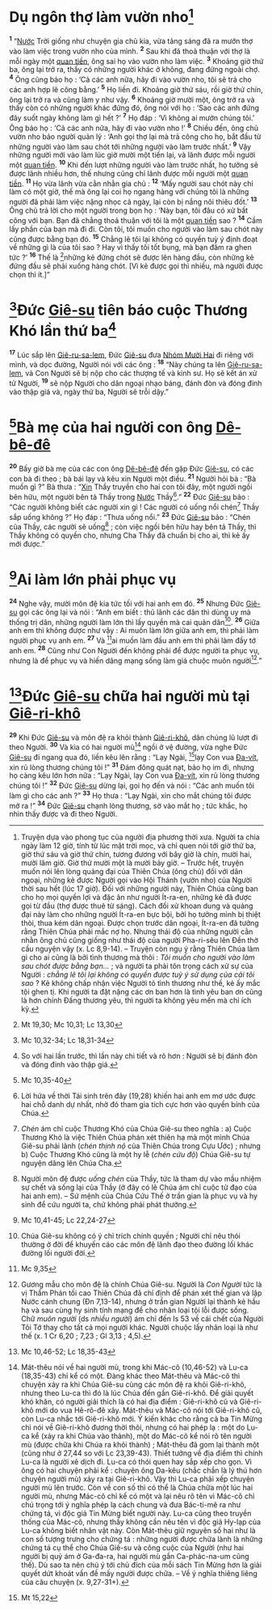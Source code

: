 # Dụ ngôn thợ làm vườn nho[^1]
<sup><b>1</b></sup> “[Nước]() Trời giống như chuyện gia chủ kia, vừa tảng sáng đã ra mướn thợ vào làm việc trong vườn nho của mình. <sup><b>2</b></sup> Sau khi đã thoả thuận với thợ là mỗi ngày một [quan tiền](), ông sai họ vào vườn nho làm việc. <sup><b>3</b></sup> Khoảng giờ thứ ba, ông lại trở ra, thấy có những người khác ở không, đang đứng ngoài chợ. <sup><b>4</b></sup> Ông cũng bảo họ : ‘Cả các anh nữa, hãy đi vào vườn nho, tôi sẽ trả cho các anh hợp lẽ công bằng.’ <sup><b>5</b></sup> Họ liền đi. Khoảng giờ thứ sáu, rồi giờ thứ chín, ông lại trở ra và cũng làm y như vậy. <sup><b>6</b></sup> Khoảng giờ mười một, ông trở ra và thấy còn có những người khác đứng đó, ông nói với họ : ‘Sao các anh đứng đây suốt ngày không làm gì hết ?’ <sup><b>7</b></sup> Họ đáp : ‘Vì không ai mướn chúng tôi.’ Ông bảo họ : ‘Cả các anh nữa, hãy đi vào vườn nho !’ <sup><b>8</b></sup> Chiều đến, ông chủ vườn nho bảo người quản lý : ‘Anh gọi thợ lại mà trả công cho họ, bắt đầu từ những người vào làm sau chót tới những người vào làm trước nhất.’ <sup><b>9</b></sup> Vậy những người mới vào làm lúc giờ mười một tiến lại, và lãnh được mỗi người một [quan tiền](). <sup><b>10</b></sup> Khi đến lượt những người vào làm trước nhất, họ tưởng sẽ được lãnh nhiều hơn, thế nhưng cũng chỉ lãnh được mỗi người một [quan tiền](). <sup><b>11</b></sup> Họ vừa lãnh vừa cằn nhằn gia chủ : <sup><b>12</b></sup> ‘Mấy người sau chót này chỉ làm có một giờ, thế mà ông lại coi họ ngang hàng với chúng tôi là những người đã phải làm việc nặng nhọc cả ngày, lại còn bị nắng nôi thiêu đốt.’ <sup><b>13</b></sup> Ông chủ trả lời cho một người trong bọn họ : ‘Này bạn, tôi đâu có xử bất công với bạn. Bạn đã chẳng thoả thuận với tôi là một [quan tiền]() sao ? <sup><b>14</b></sup> Cầm lấy phần của bạn mà đi đi. Còn tôi, tôi muốn cho người vào làm sau chót này cũng được bằng bạn đó. <sup><b>15</b></sup> Chẳng lẽ tôi lại không có quyền tuỳ ý định đoạt về những gì là của tôi sao ? Hay vì thấy tôi tốt bụng, mà bạn đâm ra ghen tức ?’ <sup><b>16</b></sup> Thế là [^1*]những kẻ đứng chót sẽ được lên hàng đầu, còn những kẻ đứng đầu sẽ phải xuống hàng chót. \[Vì kẻ được gọi thì nhiều, mà người được chọn thì ít.]”


# [^2*]Đức [Giê-su]() tiên báo cuộc Thương Khó lần thứ ba[^2]
<sup><b>17</b></sup> Lúc sắp lên [Giê-ru-sa-lem](), Đức [Giê-su]() đưa [Nhóm Mười Hai]() đi riêng với mình, và dọc đường, Người nói với các ông : <sup><b>18</b></sup> “Này chúng ta lên [Giê-ru-sa-lem](), và Con Người sẽ bị nộp cho các thượng tế và kinh sư. Họ sẽ kết án xử tử Người, <sup><b>19</b></sup> sẽ nộp Người cho dân ngoại nhạo báng, đánh đòn và đóng đinh vào thập giá và, ngày thứ ba, Người sẽ trỗi dậy.”


# [^3*]Bà mẹ của hai người con ông [Dê-bê-đê]()
<sup><b>20</b></sup> Bấy giờ bà mẹ của các con ông [Dê-bê-đê]() đến gặp Đức [Giê-su](), có các con bà đi theo ; bà bái lạy và kêu xin Người một điều. <sup><b>21</b></sup> Người hỏi bà : “Bà muốn gì ?” Bà thưa : “[Xin]() Thầy truyền cho hai con tôi đây, một người ngồi bên hữu, một người bên tả Thầy trong [Nước]() Thầy[^3].” <sup><b>22</b></sup> Đức [Giê-su]() bảo : “Các người không biết các người xin gì ! Các người có uống nổi chén[^4] Thầy sắp uống không ?” Họ đáp : “Thưa uống nổi.” <sup><b>23</b></sup> Đức [Giê-su]() bảo : “Chén của Thầy, các người sẽ uống[^5] ; còn việc ngồi bên hữu hay bên tả Thầy, thì Thầy không có quyền cho, nhưng Cha Thầy đã chuẩn bị cho ai, thì kẻ ấy mới được.”


# [^4*]Ai làm lớn phải phục vụ
<sup><b>24</b></sup> Nghe vậy, mười môn đệ kia tức tối với hai anh em đó. <sup><b>25</b></sup> Nhưng Đức [Giê-su]() gọi các ông lại và nói : “Anh em biết : thủ lãnh các dân thì dùng uy mà thống trị dân, những người làm lớn thì lấy quyền mà cai quản dân[^6]. <sup><b>26</b></sup> Giữa anh em thì không được như vậy : Ai muốn làm lớn giữa anh em, thì phải làm người phục vụ anh em. <sup><b>27</b></sup> Và [^5*]ai muốn làm đầu anh em thì phải làm đầy tớ anh em. <sup><b>28</b></sup> Cũng như Con Người đến không phải để được người ta phục vụ, nhưng là để phục vụ và hiến dâng mạng sống làm giá chuộc muôn người[^7].”


# [^6*]Đức [Giê-su]() chữa hai người mù tại [Giê-ri-khô]()
<sup><b>29</b></sup> Khi Đức [Giê-su]() và môn đệ ra khỏi thành [Giê-ri-khô](), dân chúng lũ lượt đi theo Người. <sup><b>30</b></sup> Và kìa có hai người mù[^8] ngồi ở vệ đường, vừa nghe Đức [Giê-su]() đi ngang qua đó, liền kêu lên rằng : “Lạy Ngài, [^7*]lạy Con vua [Đa-vít](), xin rủ lòng thương chúng tôi !” <sup><b>31</b></sup> Đám đông quát nạt, bảo họ im đi, nhưng họ càng kêu lớn hơn nữa : “Lạy Ngài, lạy Con vua [Đa-vít](), xin rủ lòng thương chúng tôi !” <sup><b>32</b></sup> Đức [Giê-su]() dừng lại, gọi họ đến và nói : “Các anh muốn tôi làm gì cho các anh ?” <sup><b>33</b></sup> Họ thưa : “Lạy Ngài, xin cho mắt chúng tôi được mở ra !” <sup><b>34</b></sup> Đức [Giê-su]() chạnh lòng thương, sờ vào mắt họ ; tức khắc, họ nhìn thấy được và đi theo Người.

[^1]: Truyện dựa vào phong tục của người địa phương thời xưa. Người ta chia ngày làm 12 giờ, tính từ lúc mặt trời mọc, và chỉ quen nói tới giờ thứ ba, giờ thứ sáu và giờ thứ chín, tương đương với bây giờ là chín, mười hai, mười lăm giờ. Giờ thứ mười một là mười bảy giờ. – Trước hết, truyện muốn nói lên lòng quảng đại của Thiên Chúa (ông chủ) đối với dân ngoại, những kẻ được Người gọi vào Hội Thánh (vườn nho) của Người thời sau hết (lúc 17 giờ). Đối với những người này, Thiên Chúa cũng ban cho họ mọi quyền lợi và đặc ân như người Ít-ra-en, những kẻ đã được gọi từ đầu (thợ được thuê từ sáng). Cách đối xử khoan dung và quảng đại này làm cho những người Ít-ra-en bực bội, bởi họ tưởng mình bị thiệt thòi, thua kém dân ngoại. Được chọn trước dân ngoại, Ít-ra-en đã tưởng rằng Thiên Chúa phải mắc nợ họ. Nhưng thái độ của những người cằn nhằn ông chủ cũng giống như thái độ của người Pha-ri-sêu lên Đền thờ cầu nguyện vậy (x. Lc 8,9-14). – Truyện còn ngụ ý rằng Thiên Chúa làm gì cho ai cũng là bởi tình thương mà thôi : *Tôi muốn cho người vào làm sau chót được bằng bạn...* ; và người ta phải tôn trọng cách xử sự của Người : *chẳng lẽ tôi lại không có quyền được tuỳ ý sử dụng của cải tôi sao* ? Kẻ không chấp nhận việc Người tỏ tình thương như thế, kẻ ấy mắc tội ghen tị. Khi người ta đặt nặng các ơn ban hơn là tình yêu ban ơn cũng là hơn chính Đấng thương yêu, thì người ta không yêu mến mà chỉ ích kỷ.
[^2]: So với hai lần trước, thì lần này chi tiết và rõ hơn : Người sẽ bị đánh đòn và đóng đinh vào thập giá.
[^3]: Lời hứa về thời Tái sinh trên đây (19,28) khiến hai anh em mơ ước được hai chỗ danh dự nhất, nhờ đó tham gia tích cực hơn vào quyền bính của Chúa.
[^4]: *Chén* ám chỉ cuộc Thương Khó của Chúa Giê-su theo nghĩa : a) Cuộc Thương Khó là việc Thiên Chúa phán xét thiên hạ mà một mình Chúa Giê-su phải lãnh (*chén thịnh nộ* của Thiên Chúa trong Cựu Ước) ; nhưng b) Cuộc Thương Khó cũng là một hy lễ (*chén cứu độ*) Chúa Giê-su tự nguyện dâng lên Chúa Cha.
[^5]: Người môn đệ được *uống chén* của Thầy, tức là tham dự vào mầu nhiệm sự chết và sống lại của Thầy (ở đây có lẽ Chúa ám chỉ cuộc tử đạo của hai anh em). – Sứ mệnh của Chúa Cứu Thế ở trần gian là phục vụ và hy sinh để cứu người ta, chứ không phải phát thưởng.
[^6]: Chúa Giê-su không có ý chỉ trích chính quyền ; Người chỉ nêu thói thường ở đời để khuyến cáo các môn đệ lãnh đạo theo đường lối khác đường lối người đời.
[^7]: Gương mẫu cho môn đệ là chính Chúa Giê-su. Người là *Con Người* tức là vị Thẩm Phán tối cao Thiên Chúa đã chỉ định để phán xét thế gian và lập Nước cánh chung (Đn 7,13-14), nhưng ở trần gian Người lại thành kẻ hầu hạ và sau cùng hy sinh tính mạng để cho nhân loại tội lỗi được sống. Chữ *muôn người* (ds *nhiều người*) ám chỉ đến Is 53 về cái chết của Người Tôi Tớ thay cho tất cả mọi người khác. Người chuộc lấy nhân loại là như thế (x. 1 Cr 6,20 ; 7,23 ; Gl 3,13 ; 4,5).
[^8]: Mát-thêu nói về hai người mù, trong khi Mác-cô (10,46-52) và Lu-ca (18,35-43) chỉ kể có một. Đàng khác theo Mát-thêu và Mác-cô thì chuyện xảy ra khi Chúa Giê-su cùng các môn đệ ra khỏi Giê-ri-khô, nhưng theo Lu-ca thì đó là lúc Chúa đến gần Giê-ri-khô. Để giải quyết khó khăn, có người giải thích là có hai địa điểm : Giê-ri-khô cũ và Giê-ri-khô mới do vua Hê-rô-đê xây. Mát-thêu và Mác-cô nói tới Giê-ri-khô cũ, còn Lu-ca nhắc tới Giê-ri-khô mới. Ý kiến khác cho rằng cả ba Tin Mừng chỉ nói về Giê-ri-khô đương thời thôi, nhưng có hai phép lạ : một do Lu-ca kể (xảy ra khi Chúa vào thành), một do Mác-cô kể nói rõ tên người mù (được chữa khi Chúa ra khỏi thành) ; Mát-thêu đã gom lại thành một (cũng như ở 27,44 so với Lc 23,39-43). Thiết tưởng về địa điểm thì chính Lu-ca là người xê dịch đi. Lu-ca có thói quen hay sắp xếp cho gọn. Vì ông có hai chuyện phải kể : chuyện ông Da-kêu (chắc chắn là lý thú hơn chuyện người mù) xảy ra tại Giê-ri-khô. Vậy thì Lu-ca phải xếp chuyện người mù lên trước. Còn về con số thì có thể là Chúa chữa một lúc hai người mù, nhưng Mác-cô chỉ kể có một và lại nêu rõ tên vì Mác-cô chỉ chú trọng tới ý nghĩa phép lạ cách chung và đưa Bác-ti-mê ra như chứng tá, vì độc giả Tin Mừng biết người này. Lu-ca cũng theo truyền thống của Mác-cô, nhưng thấy không cần nêu tên vì độc giả Hy-lạp của Lu-ca không biết nhân vật này. Còn Mát-thêu giữ nguyên số hai như là con số tượng trưng cho chứng tá : những người được chữa lành là những chứng tá cụ thể cho Chúa Giê-su và công cuộc của Người (như hai người bị quỷ ám ở Ga-đa-ra, hai người mù gần Ca-phác-na-um cũng thế). Dù sao ta nên chú ý tới chủ đích của mỗi sách Tin Mừng hơn là giải quyết dứt khoát vấn đề mấy người được chữa. – Về ý nghĩa thiêng liêng của câu chuyện (x. 9,27-31+).
[^1*]: Mt 19,30; Mc 10,31; Lc 13,30
[^2*]: Mc 10,32-34; Lc 18,31-34
[^3*]: Mc 10,35-40
[^4*]: Mc 10,41-45; Lc 22,24-27
[^5*]: Mc 9,35
[^6*]: Mc 10,46-52; Lc 18,35-43
[^7*]: Mt 15,22